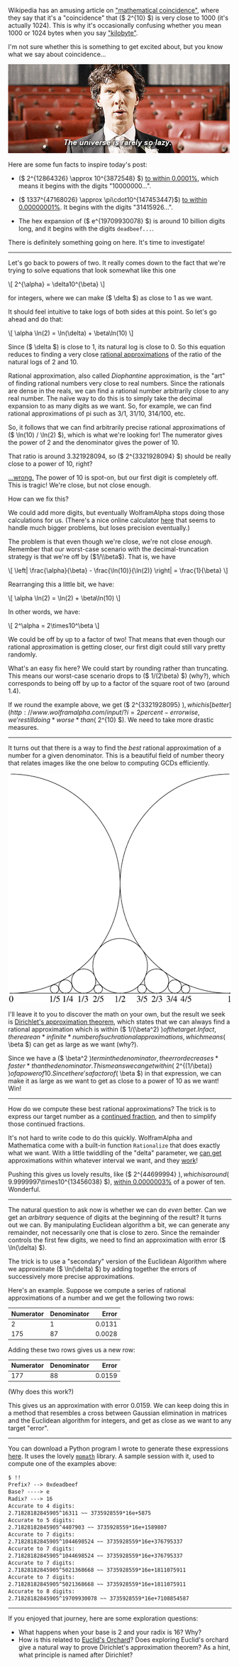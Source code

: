 Wikipedia has an amusing article on ["mathematical
coincidence"](https://en.wikipedia.org/wiki/Mathematical_coincidence), where
they say that it's a "coincidence" that ($ 2^{10} $) is very close to 1000
(it's actually 1024). This is why it's occasionally confusing whether you mean
1000 or 1024 bytes when you say
["kilobyte"](https://en.wikipedia.org/wiki/Kilobyte#Definitions_and_usage).

I'm not sure whether this is something to get excited about, but you know what
we say about coincidence...

![The universe is rarely so lazy.](static/coincidence.gif)

Here are some fun facts to inspire today's post:

- ($ 2^{12864326} \\approx 10^{3872548} $) [to within
0.0001%](http://www.wolframalpha.com/input/?i=2%5E12864326), which means it
begins with the digits "10000000...".

- ($ 1337^{47168026} \\approx \\pi\\cdot10^{147453447}$) [to within
0.00000001%](http://www.wolframalpha.com/input/?i=1337%5E47168026). It begins
with the digits "31415926...".

- The hex expansion of ($ e^{19709930078} $) is around 10 billion digits long,
and it begins with the digits `deadbeef...`.

There is definitely something going on here. It's time to investigate!


---

Let's go back to powers of two. It really comes down to the fact that we're
trying to solve equations that look somewhat like this one

\\[
2^{\\alpha} = \\delta10^{\\beta}
\\]

for integers, where we can make ($ \\delta $) as close to 1 as we want.

It should feel intuitive to take logs of both sides at this point. So let's go
ahead and do that:

\\[
\\alpha \\ln(2) = \\ln(\\delta) + \\beta\\ln(10)
\\]

Since ($ \\delta $) is close to 1, its natural log is close to 0. So this
equation reduces to finding a very close [rational
approximations](https://en.wikipedia.org/wiki/Diophantine_approximation) of the
ratio of the natural logs of 2 and 10.

Rational approximation, also called *Diophantine* approximation, is the "art"
of finding rational numbers very close to real numbers. Since the rationals are
dense in the reals, we can find a rational number arbitrarily close to any real
number. The na&iuml;ve way to do this is to simply take the decimal expansion
to as many digits as we want. So, for example, we can find rational
approximations of pi such as 3/1, 31/10, 314/100, etc.

So, it follows that we can find arbitrarily precise rational approximations of
($ \\ln(10) / \\ln(2) $), which is what we're looking for! The numerator gives
the power of 2 and the denominator gives the power of 10.

That ratio is around 3.321928094, so ($ 2^{3321928094} $) should be really
close to a power of 10, right?

[...wrong.](http://www.wolframalpha.com/input/?i=2%5E3321928094) The power of
10 is spot-on, but our first digit is completely off. This is tragic! We're
close, but not close enough.

How can we fix this?

We could add more digits, but eventually WolframAlpha stops doing those
calculations for us. (There's a nice online calculator
[here](http://www.ttmath.org/online_calculator) that seems to handle much
bigger problems, but loses precision eventually.)

The problem is that even though we're close, we're not close *enough*. Remember
that our worst-case scenario with the decimal-truncation strategy is that we're
off by ($1/\\beta$). That is, we have

\\[
\\left| \\frac{\\alpha}{\\beta} - \\frac{\\ln(10)}{\\ln(2)} \\right| = \\frac{1}{\\beta}
\\]

Rearranging this a little bit, we have:

\\[
\\alpha \\ln(2) = \\ln(2) + \\beta\\ln(10) 
\\]

In other words, we have:

\\[
2^\\alpha = 2\\times10^\\beta
\\]

We could be off by up to a factor of two! That means that even though our
rational approximation is getting closer, our first digit could still vary
pretty randomly.

What's an easy fix here? We could start by rounding rather than truncating.
This means our worst-case scenario drops to ($ 1/(2\\beta) $) (why?), which
corresponds to being off by up to a factor of the square root of two (around
1.4).

If we round the example above, we get ($ 2^{3321928095} $), which is
[better](http://www.wolframalpha.com/input/?i=2%5E3321928095). But
percent-error wise, we're still doing *worse* than ($ 2^{10} $). We need to
take more drastic measures.

---

It turns out that there is a way to find the *best* rational approximation of
a number for a given denominator. This is a beautiful field of number theory
that relates images like the one below to computing GCDs efficiently.

![Ford circle, from Wikipedia Commons.](static/ford-circle.png)

I'll leave it to you to discover the math on your own, but the result we seek
is [Dirichlet's approximation
theorem](https://en.wikipedia.org/wiki/Dirichlet%27s_approximation_theorem),
which states that we can always find a rational approximation which is within
($ 1/(\\beta^2) $) of the target. In fact, there are an *infinite* number of
such rational approximations, which means ($ \\beta $) can get as large as we
want (why?).

Since we have a ($ \\beta^2 $) term in the denominator, the error decreases
*faster* than the denominator. This means we can get within ($ 2^{(1/\\beta)}
$) of a power of 10. Since there's a factor of ($ \\beta $) in that expression,
we can make it as large as we want to get as close to a power of 10 as we want!
Win!

---

How do we compute these best rational approximations? The trick is to express
our target number as a [continued
fraction](https://en.wikipedia.org/wiki/Continued_fraction#Best_rational_approximations),
and then to simplify those continued fractions.

It's not hard to write code to do this quickly. WolframAlpha and Mathematica
come with a built-in function `Rationalize` that does exactly what we want.
With a little twiddling of the "delta" parameter, we [can
get](http://www.wolframalpha.com/input/?i=Rationalize%5Bln%2810%29%2Fln%282%29%2C+%28log_2%281.00001%29%29%5E2%5D)
approximations within whatever interval we want, and they
[work](http://www.wolframalpha.com/input/?i=2%5E254370)!

Pushing this gives us lovely results, like ($ 2^{44699994} $), which is around
($ 9.9999997\\times10^{13456038} $), [within
0.0000003%](http://www.wolframalpha.com/input/?i=2%5E44699994) of a power of
ten. Wonderful.

---

The natural question to ask now is whether we can do *even* better. Can we get
an *arbitrary* sequence of digits at the beginning of the result? It turns out
we can. By manipulating Euclidean algorithm a bit, we can generate any
remainder, not necessarily one that is close to zero. Since the remainder
controls the first few digits, we need to find an approximation with error ($
\\ln(\\delta) $).

The trick is to use a "secondary" version of the Euclidean Algorithm where we
approximate ($ \\ln(\\delta) $) by adding together the errors of successively
more precise approximations.

Here's an example. Suppose we compute a series of rational approximations of a
number and we get the following two rows:

| Numerator | Denominator | Error  |
|-----------|-------------|-------:|
| 2         | 1           | 0.0131 |
| 175       | 87          | 0.0028 |

Adding these two rows gives us a new row:

| Numerator | Denominator | Error  |
|-----------|-------------|-------:|
| 177       | 88          | 0.0159 |

(Why does this work?)

This gives us an approximation with error 0.0159. We can keep doing this in a
method that resembles a cross between Gaussian elimination in matrices and the
Euclidean algorithm for integers, and get as close as we want to any target
"error".

---

You can download a Python program I wrote to generate these expressions
[here](static/power-approx.py). It uses the lovely
[`mpmath`](http://mpmath.org) library. A sample session with it, used to
compute one of the examples above:

```
$ !!
Prefix? --> 0xdeadbeef
Base? ----> e
Radix? ---> 16
Accurate to 4 digits:
2.71828182845905^16311 ~~ 3735928559*16e+5875
Accurate to 5 digits:
2.71828182845905^4407903 ~~ 3735928559*16e+1589807
Accurate to 7 digits:
2.71828182845905^1044698524 ~~ 3735928559*16e+376795337
Accurate to 7 digits:
2.71828182845905^1044698524 ~~ 3735928559*16e+376795337
Accurate to 7 digits:
2.71828182845905^5021368668 ~~ 3735928559*16e+1811075911
Accurate to 7 digits:
2.71828182845905^5021368668 ~~ 3735928559*16e+1811075911
Accurate to 8 digits:
2.71828182845905^19709930078 ~~ 3735928559*16e+7108854587
```

---

If you enjoyed that journey, here are some exploration questions:

- What happens when your base is 2 and your radix is 16? Why?
- How is this related to [Euclid's
Orchard](https://en.wikipedia.org/wiki/Euclid%27s_orchard)? Does exploring
Euclid's orchard give a natural way to prove Dirichlet's approximation theorem?
As a hint, what principle is named after Dirichlet?
